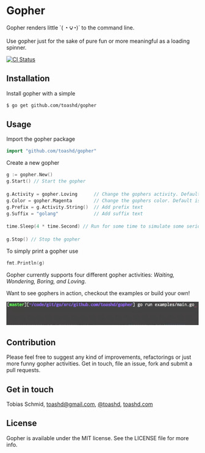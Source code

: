 # Gopher
Gopher renders little `( ◔ ౪◔)´ to the command line.

Use gopher just for the sake of pure fun or more meaningful as a loading spinner.

[![CI Status](http://img.shields.io/travis/toashd/gopher.svg?style=flat)](https://travis-ci.org/toashd/gopher)

## Installation

Install gopher with a simple

```bash
$ go get github.com/toashd/gopher
```

## Usage
Import the gopher package

```go
import "github.com/toashd/gopher"
```

Create a new gopher

```go
g := gopher.New()
g.Start() // Start the gopher

g.Activity = gopher.Loving      // Change the gophers activity. Default is Waiting.
g.Color = gopher.Magenta        // Change the gophers color. Default is White.
g.Prefix = g.Activity.String()  // Add prefix text
g.Suffix = "golang"             // Add suffix text

time.Sleep(4 * time.Second) // Run for some time to simulate some serious work

g.Stop() // Stop the gopher
```

To simply print a gopher use

```go
fmt.Println(g)
```

Gopher currently supports four different gopher activities: *Waiting, Wondering, Boring, and Loving*.

Want to see gophers in action, checkout the examples or build your own!

![](./examples/gopher.gif)

## Contribution

Please feel free to suggest any kind of improvements, refactorings or just more funny gopher activities.
Get in touch, file an issue, fork and submit a pull requests.

## Get in touch

Tobias Schmid, toashd@gmail.com, [@toashd](http://twitter.com/toashd), [toashd.com](http://toashd.com)

## License

Gopher is available under the MIT license. See the LICENSE file for more info.
